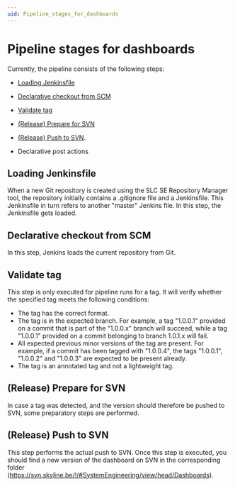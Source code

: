 ```yaml
---
uid: Pipeline_stages_for_dashboards
---
```


# Pipeline stages for dashboards

Currently, the pipeline consists of the following steps:

- [Loading Jenkinsfile](#loading-jenkinsfile)

- [Declarative checkout from SCM](#declarative-checkout-from-scm)

- [Validate tag](#validate-tag)

- [(Release) Prepare for SVN](#release-prepare-for-svn)

- [(Release) Push to SVN](#release-push-to-svn).

- Declarative post actions

## Loading Jenkinsfile

When a new Git repository is created using the SLC SE Repository Manager tool, the repository initially contains a .gitignore file and a Jenkinsfile. This Jenkinsfile in turn refers to another "master" Jenkins file. In this step, the Jenkinsfile gets loaded.

## Declarative checkout from SCM

In this step, Jenkins loads the current repository from Git.

## Validate tag

This step is only executed for pipeline runs for a tag. It will verify whether the specified tag meets the following conditions:

- The tag has the correct format.
- The tag is in the expected branch. For example, a tag "1.0.0.1" provided on a commit that is part of the "1.0.0.x" branch will succeed, while a tag "1.0.0.1" provided on a commit belonging to branch 1.0.1.x will fail.
- All expected previous minor versions of the tag are present. For example, if a commit has been tagged with "1.0.0.4", the tags "1.0.0.1", "1.0.0.2" and "1.0.0.3" are expected to be present already.
- The tag is an annotated tag and not a lightweight tag.

## (Release) Prepare for SVN

In case a tag was detected, and the version should therefore be pushed to SVN, some preparatory steps are performed.

## (Release) Push to SVN

This step performs the actual push to SVN. Once this step is executed, you should find a new version of the dashboard on SVN in the corresponding folder (<https://svn.skyline.be/!/#SystemEngineering/view/head/Dashboards>).
